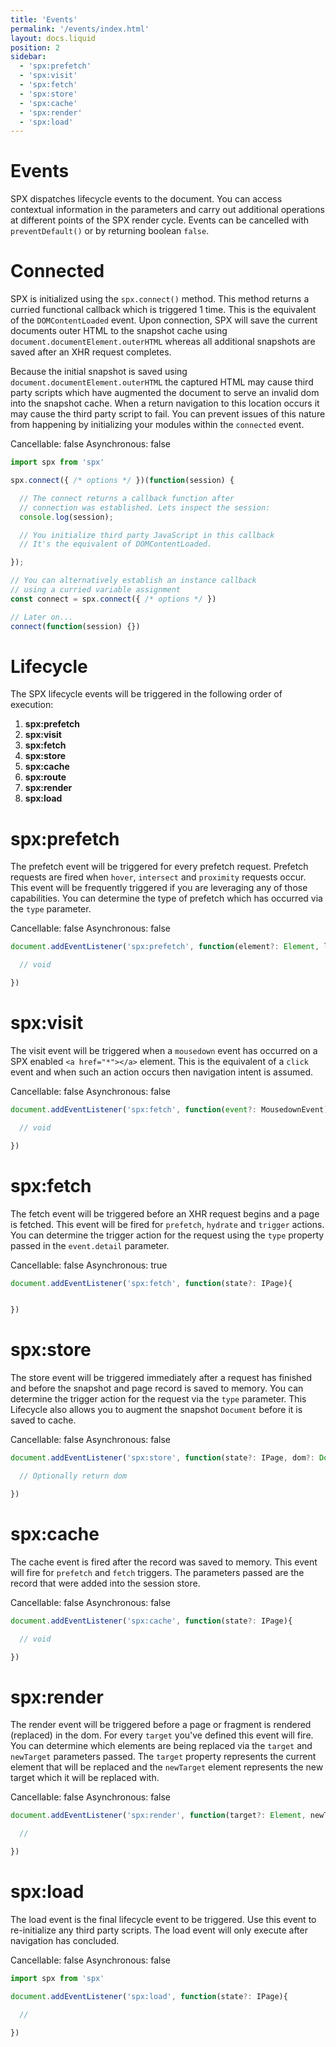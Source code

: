 ```yaml
---
title: 'Events'
permalink: '/events/index.html'
layout: docs.liquid
position: 2
sidebar:
  - 'spx:prefetch'
  - 'spx:visit'
  - 'spx:fetch'
  - 'spx:store'
  - 'spx:cache'
  - 'spx:render'
  - 'spx:load'
---
```


# Events

SPX dispatches lifecycle events to the document. You can access contextual information in the parameters and carry out additional operations at different points of the SPX render cycle. Events can be cancelled with `preventDefault()` or by returning boolean `false`.

# Connected

SPX is initialized using the `spx.connect()` method. This method returns a curried functional callback which is triggered 1 time. This is the equivalent of the `DOMContentLoaded` event. Upon connection, SPX will save the current documents outer HTML to the snapshot cache using `document.documentElement.outerHTML` whereas all additional snapshots are saved after an XHR request completes.

Because the initial snapshot is saved using `document.documentElement.outerHTML` the captured HTML may cause third party scripts which have augmented the document to serve an invalid dom into the snapshot cache. When a return navigation to this location occurs it may cause the third party script to fail. You can prevent issues of this nature from happening by initializing your modules within the `connected` event.

<span class="fc-gray">Cancellable</span>: <span class="ff-code fs-md fc-purple">false</span>
<span class="fc-gray">Asynchronous</span>: <span class="ff-code fs-md fc-purple">false</span>

<!-- prettier-ignore -->
```javascript
import spx from 'spx'

spx.connect({ /* options */ })(function(session) {

  // The connect returns a callback function after
  // connection was established. Lets inspect the session:
  console.log(session);

  // You initialize third party JavaScript in this callback
  // It's the equivalent of DOMContentLoaded.

});

// You can alternatively establish an instance callback
// using a curried variable assignment
const connect = spx.connect({ /* options */ })

// Later on...
connect(function(session) {})
```

# Lifecycle

The SPX lifecycle events will be triggered in the following order of execution:

1. **spx:prefetch**
2. **spx:visit**
3. **spx:fetch**
4. **spx:store**
5. **spx:cache**
6. **spx:route**
7. **spx:render**
8. **spx:load**

<h1 id="spx-prefetch">spx:prefetch</h1>

The prefetch event will be triggered for every prefetch request. Prefetch requests are fired when `hover`, `intersect` and `proximity` requests occur. This event will be frequently triggered if you are leveraging any of those capabilities. You can determine the type of prefetch which has occurred via the `type` parameter.

<span class="fc-gray">Cancellable</span>: <span class="ff-code fs-md fc-purple">false</span>
<span class="fc-gray">Asynchronous</span>: <span class="ff-code fs-md fc-green">false</span>

<!-- prettier-ignore -->
```javascript
document.addEventListener('spx:prefetch', function(element?: Element, location?: ILocation){

  // void

})
```

<h1 id="spx-visit">spx:visit</h1>

The visit event will be triggered when a `mousedown` event has occurred on a SPX enabled `<a href="*"></a>` element. This is the equivalent of a `click` event and when such an action occurs then navigation intent is assumed.

<span class="fc-gray">Cancellable</span>: <span class="ff-code fs-md fc-purple">false</span>
<span class="fc-gray">Asynchronous</span>: <span class="ff-code fs-md fc-purple">false</span>

<!-- prettier-ignore -->
```javascript
document.addEventListener('spx:fetch', function(event?: MousedownEvent){

  // void

})
```

<h1 id="spx-fetch">spx:fetch</h1>

The fetch event will be triggered before an XHR request begins and a page is fetched. This event will be fired for `prefetch`, `hydrate` and `trigger` actions. You can determine the trigger action for the request using the `type` property passed in the `event.detail` parameter.

<span class="fc-gray">Cancellable</span>: <span class="ff-code fs-md fc-purple">false</span>
<span class="fc-gray">Asynchronous</span>: <span class="ff-code fs-md fc-green">true</span>

<!-- prettier-ignore -->
```javascript
document.addEventListener('spx:fetch', function(state?: IPage){


})
```

<h1 id="spx-store">spx:store</h1>

The store event will be triggered immediately after a request has finished and before the snapshot and page record is saved to memory. You can determine the trigger action for the request via the `type` parameter. This Lifecycle also allows you to augment the snapshot `Document` before it is saved to cache.

<span class="fc-gray">Cancellable</span>: <span class="ff-code fs-md fc-purple">false</span>
<span class="fc-gray">Asynchronous</span>: <span class="ff-code fs-md fc-purple">false</span>

<!-- prettier-ignore -->
```javascript
document.addEventListener('spx:store', function(state?: IPage, dom?: Document){

  // Optionally return dom

})
```

<h1 id="spx-cache">spx:cache</h1>

The cache event is fired after the record was saved to memory. This event will fire for `prefetch` and `fetch` triggers. The parameters passed are the record that were added into the session store.

<span class="fc-gray">Cancellable</span>: <span class="ff-code fs-md fc-purple">false</span>
<span class="fc-gray">Asynchronous</span>: <span class="ff-code fs-md fc-purple">false</span>

<!-- prettier-ignore -->
```javascript
document.addEventListener('spx:cache', function(state?: IPage){

  // void

})
```

<h1 id="spx-render">spx:render</h1>

The render event will be triggered before a page or fragment is rendered (replaced) in the dom. For every `target` you've defined this event will fire. You can determine which elements are being replaced via the `target` and `newTarget` parameters passed. The `target` property represents the current element that will be replaced and the `newTarget` element represents the new target which it will be replaced with.

<span class="fc-gray">Cancellable</span>: <span class="ff-code fs-md fc-purple">false</span>
<span class="fc-gray">Asynchronous</span>: <span class="ff-code fs-md fc-purple">false</span>

<!-- prettier-ignore -->
```javascript
document.addEventListener('spx:render', function(target?: Element, newTarget?: Element){

  //

})
```

<h1 id="spx-load">spx:load</h1>

The load event is the final lifecycle event to be triggered. Use this event to re-initialize any third party scripts. The load event will only execute after navigation has concluded.

<span class="fc-gray">Cancellable</span>: <span class="ff-code fs-md fc-purple">false</span>
<span class="fc-gray">Asynchronous</span>: <span class="ff-code fs-md fc-purple">false</span>

<!-- prettier-ignore -->
```javascript
import spx from 'spx'

document.addEventListener('spx:load', function(state?: IPage){

  //

})
```
